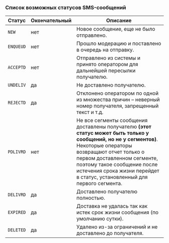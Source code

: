 ### Список возможных статусов SMS-сообщений

Статус   | Окончательный | Описание
---------|---------------|------------------------------------
`NEW`    |      нет      | Новое сообщение, еще не было отправлено.
`ENQUEUD`|      нет      | Прошло модерацию и поставлено в очередь на отправку.
`ACCEPTD`|      нет      | Отправлено из системы и принято оператором для дальнейшей пересылки получателю.
`UNDELIV`|      да       | Не доставлено получателю.
`REJECTD`|      да       | Отклонено оператором по одной из множества причин – неверный номер получателя, запрещенный текст и т.д.
`PDLIVRD`|      нет      | Не все сегменты сообщения доставлены получателю **(этот статус может быть только у сообщений, но не у сегментов)**. Некоторые операторы возвращают отчет только о первом доставленном сегменте, поэтому такое сообщение после истечения срока жизни перейдет в статус, установленный для первого сегмента.
`DELIVRD`|      да       | Доставлено получателю полностью.
`EXPIRED`|      да       | Доставка не удалась так как истек срок жизни сообщения (по умолчанию сутки).
`DELETED`|      да       | Удалено из-за ограничений и не доставлено до получателя.
